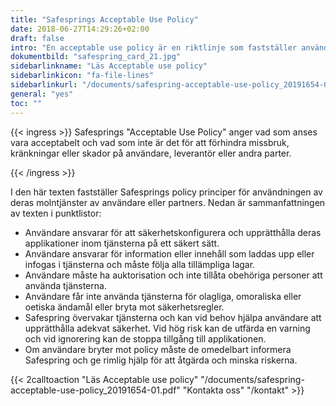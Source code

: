 ```yaml
---
title: "Safesprings Acceptable Use Policy"
date: 2018-06-27T14:29:26+02:00
draft: false
intro: "En acceptable use policy är en riktlinje som fastställer användning av en viss tjänst, produkt eller programvara på ett godkänt sätt."
dokumentbild: "safespring_card_21.jpg"
sidebarlinkname: "Läs Acceptable use policy"
sidebarlinkicon: "fa-file-lines"
sidebarlinkurl: "/documents/safespring-acceptable-use-policy_20191654-01.pdf"
general: "yes"
toc: ""
---
```


{{< ingress >}}
Safesprings "Acceptable Use Policy" anger vad som anses vara acceptabelt och vad som inte är det för att förhindra missbruk, kränkningar eller skador på användare, leverantör eller andra parter.

{{< /ingress >}}

I den här texten fastställer Safesprings policy principer för användningen av deras molntjänster av användare eller partners. Nedan är sammanfattningen av texten i punktlistor:

- Användare ansvarar för att säkerhetskonfigurera och upprätthålla deras applikationer inom tjänsterna på ett säkert sätt.
- Användare ansvarar för information eller innehåll som laddas upp eller infogas i tjänsterna och måste följa alla tillämpliga lagar.
- Användare måste ha auktorisation och inte tillåta obehöriga personer att använda tjänsterna.
- Användare får inte använda tjänsterna för olagliga, omoraliska eller oetiska ändamål eller bryta mot säkerhetsregler.
- Safespring övervakar tjänsterna och kan vid behov hjälpa användare att upprätthålla adekvat säkerhet. Vid hög risk kan de utfärda en varning och vid ignorering kan de stoppa tillgång till applikationen.
- Om användare bryter mot policy måste de omedelbart informera Safespring och ge rimlig hjälp för att åtgärda och minska riskerna.

{{< 2calltoaction "Läs Acceptable use policy" "/documents/safespring-acceptable-use-policy_20191654-01.pdf" "Kontakta oss" "/kontakt" >}}